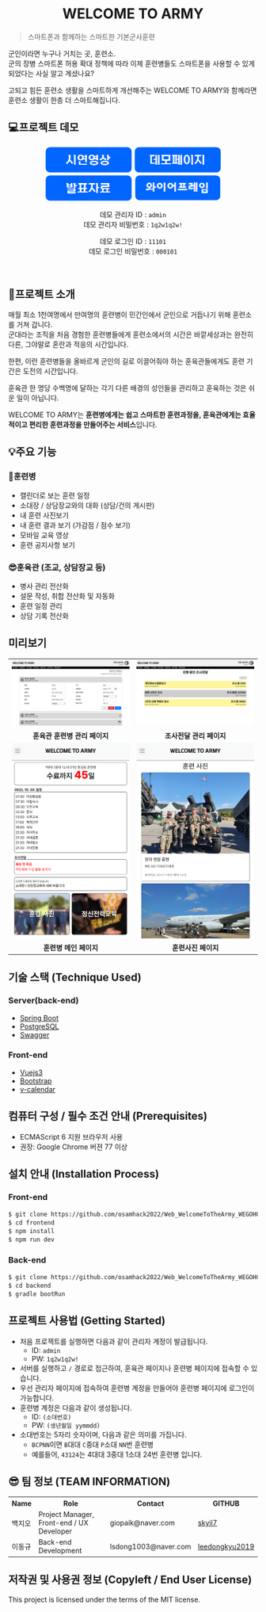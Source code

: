 # <div align=center>WELCOME TO ARMY</div>
> 스마트폰과 함께하는 스마트한 기본군사훈련

군인이라면 누구나 거치는 곳, 훈련소.    
군의 장병 스마트폰 허용 확대 정책에 따라 이제 훈련병들도 스마트폰을 사용할 수 있게 되었다는 사실 알고 계셨나요?

고되고 힘든 훈련소 생활을 스마트하게 개선해주는 WELCOME TO ARMY와 함께라면 훈련소 생활이 한층 더 스마트해집니다.

## 💻프로젝트 데모
<p align="center">
<a href="https://youtu.be/WVfTsbIJDVE" target="_blank"><img src="docs/buttons/시연영상버튼.png"></a>
<a href="https://vue.giopaik.me/" target="_blank"><img src="docs/buttons/데모페이지버튼.png"></a>
<a href="https://github.com/osamhack2022/Web_WelcomeToTheArmy_WEGOHOME/blob/main/docs/%EB%B0%9C%ED%91%9C%EC%9E%90%EB%A3%8C/WELCOMETOARMY%20%EC%B5%9C%EC%A2%85%20%EB%B0%9C%ED%91%9C%EC%9E%90%EB%A3%8C.pdf" target="_blank"><img src="docs/buttons/발표자료버튼.png"></a>
<a href="https://www.figma.com/file/SZYEOMajGj3f6EH3rbWlGP/WELCOME-TO-ARMY?node-id=0%3A1" target="_blank"><img style="width: 176px;" src="docs/buttons/와이어프레임버튼.png"></a>
</p>

<p align="center">
	<span>데모 관리자 ID : <code>admin</code></span><br/>
	<span>데모 관리자 비밀번호 : <code>1q2w1q2w!</code></span>
</p>
<p align="center">
	<span>데모 로그인 ID : <code>11101</code></span><br/>
	<span>데모 로그인 비밀번호 : <code>000101</code></span>
</p><br/>


## 📌프로젝트 소개
매월 최소 1천여명에서 만여명의 훈련병이 민간인에서 군인으로 거듭나기 위해 훈련소를 거쳐 갑니다.    
군대라는 조직을 처음 경험한 훈련병들에게 훈련소에서의 시간은 바깥세상과는 완전히 다른, 그야말로 혼란과 적응의 시간입니다.

한편, 이런 훈련병들을 올바르게 군인의 길로 이끌어줘야 하는 훈육관들에게도 훈련 기간은 도전의 시간입니다.

훈육관 한 명당 수백명에 달하는 각기 다른 배경의 성인들을 관리하고 훈육하는 것은 쉬운 일이 아닙니다.

WELCOME TO ARMY는 **훈련병에게는 쉽고 스마트한 훈련과정을, 훈육관에게는 효율적이고 편리한 훈련과정을 만들어주는 서비스**입니다.

## 💡주요 기능
### 👦훈련병
- 캘린더로 보는 훈련 일정
- 소대장 / 상담장교와의 대화 (상담/건의 게시판)
- 내 훈련 사진보기
- 내 훈련 결과 보기 (가감점 / 점수 보기)
- 모바일 교육 영상
- 훈련 공지사항 보기

### 😎훈육관 (조교, 상담장교 등)
- 병사 관리 전산화
- 설문 작성, 취합 전산화 및 자동화
- 훈련 일정 관리
- 상담 기록 전산화

## 미리보기
<table align="center">
	<tr>
		<td>
			<img style="width:450px;" src="/docs/screenshots/instructorTraineePage.png">
		</td>
		<td>
			<img style="width:450px;" src="/docs/screenshots/instructorSurveyPage.png">
		</td>
	</tr>
	<tr>
		<td align="center">
			<b>훈육관 훈련병 관리 페이지</b>
		</td>
		<td align="center">
			<b>조사전달 관리 페이지</b>
		</td>
	</tr>
	<tr>
		<td>
			<img style="width:450px;" src="/docs/screenshots/traineeMainPage.png">
		</td>
		<td>
			<img style="width:450px;" src="/docs/screenshots/traineeGalleryPage.png">
		</td>
	</tr>
	<tr>
		<td align="center">
			<b>훈련병 메인 페이지</b>
		</td>
		<td align="center">
			<b>훈련사진 페이지</b>
		</td>
	</tr>
</table>

## 기술 스택 (Technique Used) 
### Server(back-end)
- [Spring Boot](https://spring.io/projects/spring-boot)
- [PostgreSQL](https://www.postgresql.org/)
- [Swagger](https://swagger.io/)

### Front-end
- [Vuejs3](https://vuejs.org/)
- [Bootstrap](https://getbootstrap.com/)
- [v-calendar](https://vcalendar.io/)

## 컴퓨터 구성 / 필수 조건 안내 (Prerequisites)
- ECMAScript 6 지원 브라우저 사용
- 권장: Google Chrome 버젼 77 이상

## 설치 안내 (Installation Process)
### Front-end
```bash
$ git clone https://github.com/osamhack2022/Web_WelcomeToTheArmy_WEGOHOME
$ cd frontend
$ npm install
$ npm run dev
```
### Back-end
```bash
$ git clone https://github.com/osamhack2022/Web_WelcomeToTheArmy_WEGOHOME
$ cd backend
$ gradle bootRun
```

## 프로젝트 사용법 (Getting Started)
- 처음 프로젝트를 실행하면 다음과 같이 관리자 계정이 발급됩니다.
	- ID: `admin`
	- PW: `1q2w1q2w!`
- 서버를 실행하고 `/` 경로로 접근하여, 훈육관 페이지나 훈련병 페이지에 접속할 수 있습니다.
- 우선 관리자 페이지에 접속하여 훈련병 계정을 만들어야 훈련병 페이지에 로그인이 가능합니다.
- 훈련병 계정은 다음과 같이 생성됩니다.
	- ID: `(소대번호)`
	- PW: `(생년월일 yymmdd)`
- 소대번호는 5자리 숫자이며, 다음과 같은 의미를 가집니다.
	- `BCPNN`이면 `B`대대 `C`중대 `P`소대 `NN`번 훈련병
	- 예를들어, `43124`는 4대대 3중대 1소대 24번 훈련병 입니다.

## 😎 팀 정보 (TEAM INFORMATION)
<table align="center">
<tr>
	<th>Name</th>
	<th>Role</th>
	<th>Contact</th>
	<th>GITHUB</th>
</tr>
<tr>
	<td>백지오</td>
	<td>Project Manager, Front-end / UX Developer</td>
	<td>giopaik@naver.com</td>
	<td><a href="https://github.com/skyil7">skyil7</a></td>
</tr>
<tr>
	<td>이동규</td>
	<td>Back-end Development</td>
	<td>lsdong1003@naver.com</td>
	<td><a href="https://github.com/leedongkyu2019">leedongkyu2019</a></td>
</tr>
</table>


## 저작권 및 사용권 정보 (Copyleft / End User License)
This project is licensed under the terms of the MIT license.
